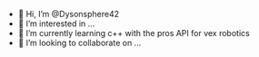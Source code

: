 - 👋 Hi, I’m @Dysonsphere42
- 👀 I’m interested in ...
- 🌱 I’m currently learning c++ with the pros API for vex robotics
- 💞️ I’m looking to collaborate on ...

<!---
Dysonsphere42/Dysonsphere42 is a ✨ special ✨ repository because its `README.md` (this file) appears on your GitHub profile.
You can click the Preview link to take a look at your changes.
--->
